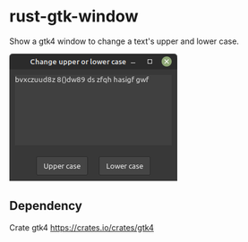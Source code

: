 # rust-gtk-window
Show a gtk4 window to change a text's upper and lower case.

![Alternativer Text](gtk-window.png)  

## Dependency
Crate gtk4 https://crates.io/crates/gtk4

